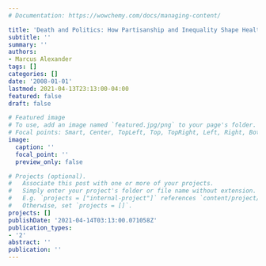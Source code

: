 ```yaml
---
# Documentation: https://wowchemy.com/docs/managing-content/

title: 'Death and Politics: How Partisanship and Inequality Shape Health in the OECD.'
subtitle: ''
summary: ''
authors:
- Marcus Alexander
tags: []
categories: []
date: '2008-01-01'
lastmod: 2021-04-13T23:13:00-04:00
featured: false
draft: false

# Featured image
# To use, add an image named `featured.jpg/png` to your page's folder.
# Focal points: Smart, Center, TopLeft, Top, TopRight, Left, Right, BottomLeft, Bottom, BottomRight.
image:
  caption: ''
  focal_point: ''
  preview_only: false

# Projects (optional).
#   Associate this post with one or more of your projects.
#   Simply enter your project's folder or file name without extension.
#   E.g. `projects = ["internal-project"]` references `content/project/deep-learning/index.md`.
#   Otherwise, set `projects = []`.
projects: []
publishDate: '2021-04-14T03:13:00.071058Z'
publication_types:
- '2'
abstract: ''
publication: ''
---
```

